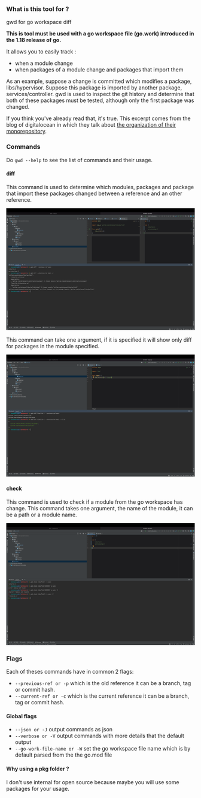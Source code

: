### What is this tool for ?

gwd for go workspace diff

**This is tool must be used with a go workspace file (go.work) introduced in the 1.18 release of go.**

It allows you to easily track :
- when a module change
- when packages of a module change and packages that import them

As an example, suppose a change is committed which modifies a package, libs/hypervisor. 
Suppose this package is imported by another package, services/controller.
gwd is used to inspect the git history and determine that both of these packages must be tested, although only the first package was changed.

If you think you've already read that, it's true. This excerpt comes from the blog of digitalocean in which they talk about [the organization of their monorepository](https://blog.digitalocean.com/cthulhu-organizing-go-code-in-a-scalable-repo/).

### Commands

Do `gwd --help` to see the list of commands and their usage.

#### diff 

This command is used to determine which modules, packages and package that import these packages changed between a reference and an other reference.

![image diff](.github/diff.png)

This command can take one argument, if it is specified it will show only diff for packages in the module specified.

![image diff module](.github/diff_module.png)

#### check

This command is used to check if a module from the go workspace has change.
This command takes one argument, the name of the module, it can be a path or a module name.

![image diff check](.github/diff_check.png)

### Flags 
Each of theses commands have in common 2 flags:

- `--previous-ref or -p` which is the old reference it can be a branch, tag or commit hash. 
- `--current-ref or -c` which is the current reference it can be a branch, tag or commit hash. 

#### Global flags

- `--json or -J` output commands as json
- `--verbose or -V` output commands with more details that the default output
- `--go-work-file-name or -W` set the go workspace file name which is by default parsed from the the go.mod file

 
#### Why using a pkg folder ?

I don't use internal for open source because maybe you will use some packages for your usage.
